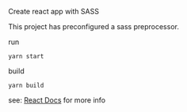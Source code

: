 Create react app with SASS

This project has preconfigured a sass preprocessor.

run

`yarn start`

build

`yarn build`

see: [React Docs](https://github.com/facebook/create-react-app/blob/master/packages/react-scripts/template/README.md#adding-a-css-preprocessor-sass-less-etc) for more info
